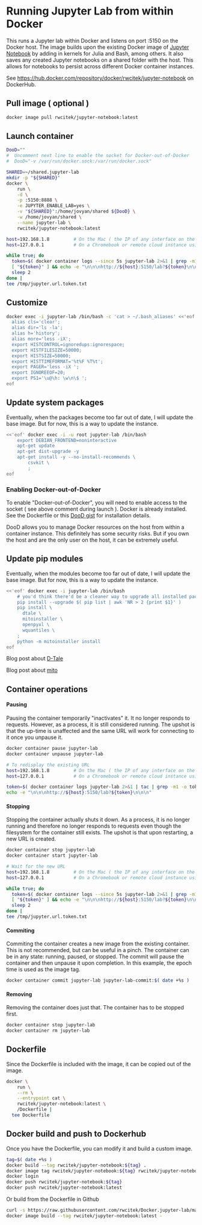 # Running Jupyter Lab from within Docker

This runs a Jupyter lab within Docker and listens on port :5150 on the Docker host.
The image builds upon the existing Docker image of [Jupyter Notebook](https://hub.docker.com/r/jupyter/datascience-notebook) by adding in
kernels for Julia and Bash, among others.
It also saves any created Jupyter notebooks on a shared folder with the host.
This allows for notebooks to persist across different Docker container instances.

See https://hub.docker.com/repository/docker/rwcitek/jupyter-notebook on DockerHub.

## Pull image ( optional )
```bash
docker image pull rwcitek/jupyter-notebook:latest
```

## Launch container
```bash
DooD=""
#  Uncomment next line to enable the socket for Docker-out-of-Docker
#  DooD="-v /var/run/docker.sock:/var/run/docker.sock"

SHARED=~/shared.jupyter-lab
mkdir -p "${SHARED}"
docker \
    run \
    -d \
    -p :5150:8888 \
    -e JUPYTER_ENABLE_LAB=yes \
    -v "${SHARED}":/home/jovyan/shared ${DooD} \
    -w /home/jovyan/shared \
    --name jupyter-lab \
    rwcitek/jupyter-notebook:latest

host=192.168.1.8         # On the Mac ( the IP of any interface on the host )
host=127.0.0.1           # On a Chromebook or remote cloud instance using ssh tunneling ( -L :5150:127.0.0.1:5150 )

while true; do
  token=$( docker container logs --since 5s jupyter-lab 2>&1 | grep -m1 -o token=.* )
  [ "${token}" ] && echo -e "\n\n\nhttp://${host}:5150/lab?${token}\n\n\n" && break
  sleep 2
done |
tee /tmp/jupyter.url.token.txt

```
## Customize
```bash
docker exec -i jupyter-lab /bin/bash -c 'cat > ~/.bash_aliases' <<'eof'
  alias cls='clear';
  alias dir='ls -la';
  alias h='history';
  alias more='less -iX';
  export HISTCONTROL=ignoredups:ignorespace;
  export HISTFILESIZE=50000;
  export HISTSIZE=50000;
  export HISTTIMEFORMAT='%t%F %T%t';
  export PAGER='less -iX ';
  export IGNOREEOF=20;
  export PS1='\u@\h: \w\n\$ ';
eof
```

## Update system packages
Eventually, when the packages become too far out of date, I will update the base image.
But for now, this is a way to update the instance.
```bash
<<'eof' docker exec -i -u root jupyter-lab /bin/bash
    export DEBIAN_FRONTEND=noninteractive
    apt-get update
    apt-get dist-upgrade -y
    apt-get install -y --no-install-recommends \
        csvkit \
        ;
eof
```

### Enabling Docker-out-of-Docker
To enable "Docker-out-of-Docker", you will need to enable access to the socket ( see above comment during launch ). 
Docker is already installed.  See the Dockerfile or this [DooD gist](https://gist.github.com/rwcitek/81a942d9b7e35d104e16d1591f93018a) for installation details.

DooD allows you to manage Docker resources on the host from within a container instance.  This definitely has some security risks.  But if you own the host and are the only user on the host, it can be extremely useful.

## Update pip modules
Eventually, when the modules become too far out of date, I will update the base image.
But for now, this is a way to update the instance.
```bash
<<'eof' docker exec -i jupyter-lab /bin/bash
    # you'd think there'd be a cleaner way to upgrade all installed packages
    pip install --upgrade $( pip list | awk 'NR > 2 {print $1}' )
    pip install \
      dtale \
      mitoinstaller \
      openpyxl \
      wquantiles \
    ;
    python -m mitoinstaller install
eof
```
Blog post about [D-Tale](https://towardsdatascience.com/d-tale-one-of-the-best-python-libraries-you-have-ever-seen-c2deecdfd2b)

Blog post about [mito](https://towardsdatascience.com/mito-part-1-an-introduction-a-python-package-which-will-improve-and-speed-up-your-analysis-17d9001bbfdc)

## Container operations
#### Pausing
Pausing the container temporarily "inactivates" it.  It no longer responds to requests.
However, as a process, it is still considered running.  The upshot is that the up-time is unaffected and 
the same URL will work for connecting to it once you unpause it.
```bash
docker container pause jupyter-lab
docker container unpause jupyter-lab

# To redisplay the existing URL
host=192.168.1.8         # On the Mac ( the IP of any interface on the host )
host=127.0.0.1           # On a Chromebook or remote cloud instance using ssh tunneling ( -L :5150:127.0.0.1:5150 )

token=$( docker container logs jupyter-lab 2>&1 | tac | grep -m1 -o token=.* )
echo -e "\n\n\nhttp://${host}:5150/lab?${token}\n\n\n"
```
#### Stopping
Stopping the container actually shuts it down.
As a process, it is no longer running and therefore no longer responds to requests
even though the filesystem for the container still exists.
The upshot is that upon restarting, a new URL is created.
```bash
docker container stop jupyter-lab
docker container start jupyter-lab

# Wait for the new URL
host=192.168.1.8         # On the Mac ( the IP of any interface on the host )
host=127.0.0.1           # On a Chromebook or remote cloud instance using ssh tunneling ( -L :5150:127.0.0.1:5150 )

while true; do
  token=$( docker container logs --since 5s jupyter-lab 2>&1 | grep -m1 -o token=.* )
  [ "${token}" ] && echo -e "\n\n\nhttp://${host}:5150/lab?${token}\n\n\n" && break
  sleep 2
done |
tee /tmp/jupyter.url.token.txt
```
#### Commiting
Commiting the container creates a new image from the existing container.
This is not recommended, but can be useful in a pinch.
The container can be in any state: running, paused, or stopped.
The commit will pause the container and then unpause it upon completion.
In this example, the epoch time is used as the image tag.
```bash
docker container commit jupyter-lab jupyter-lab-commit:$( date +%s )
```
#### Removing
Removing the container does just that.
The container has to be stopped first.
```bash
docker container stop jupyter-lab
docker container rm jupyter-lab
```

## Dockerfile
Since the Dockerfile is included with the image, it can be copied out of the image.
```bash
docker \
    run \
    --rm \
    --entrypoint cat \
    rwcitek/jupyter-notebook:latest \
    /Dockerfile |
  tee Dockerfile
```
## Docker build and push to Dockerhub
Once you have the Dockerfile, you can modify it and build a custom image.
```bash
tag=$( date +%s )
docker build --tag rwcitek/jupyter-notebook:${tag} .
docker image tag rwcitek/jupyter-notebook:${tag} rwcitek/jupyter-notebook:latest
docker login
docker push rwcitek/jupyter-notebook:${tag}
docker push rwcitek/jupyter-notebook:latest
```
Or build from the Dockerfile in Github
```bash
curl -s https://raw.githubusercontent.com/rwcitek/Docker.jupyter-lab/main/docker/Dockerfile |
docker image build --tag rwcitek/jupyter-notebook:latest -
```


